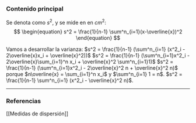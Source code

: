 ### Contenido principal

Se denota como $s^2$, y se mide en en $cm^2$:
$$
\begin{equation}
s^2 = \frac{1}{n-1} \sum^n_{i=1}(x-\overline{x})^2
\end{equation}
$$

Vamos a desarrollar la varianza:
$s^2 = \frac{1}{n-1} (\sum^n_{i=1} (x^2_i - 2\overline{x}x_i + \overline{x}^2))$
$s^2 = \frac{1}{n-1} (\sum^n_{i=1}x^2_i - 2\overline{x}\sum_{i=1}^n x_i + \overline{x}^2 \sum^n_{i=1}1)$
$s^2 = \frac{1}{n-1} (\sum^n_{i=1}x^2_i - 2\overline{x}^2 n + \overline{x}^2 n)$ porque $n\overline{x} = \sum_{i=1}^n x_i$ y $\sum^n_{i=1} 1 = n$.
$s^2 = \frac{1}{n-1} \sum^n_{i=1} (x^2_i - \overline{x}^2 n)$.


--- 
### Referencias
[[Medidas de dispersión]]